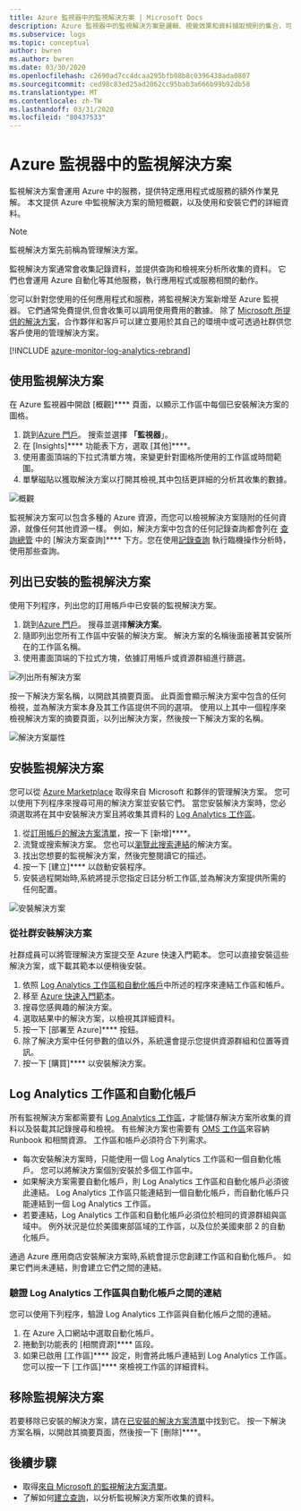 ```yaml
---
title: Azure 監視器中的監視解決方案 | Microsoft Docs
description: Azure 監視器中的監視解決方案是邏輯、視覺效果和資料擷取規則的集合，可提供針對特定問題領域進行計量的樞紐分析。  本文提供有關安裝及使用監視解決方案的資訊。
ms.subservice: logs
ms.topic: conceptual
author: bwren
ms.author: bwren
ms.date: 03/30/2020
ms.openlocfilehash: c2690ad7cc4dcaa295bfb08b8c0396438ada0807
ms.sourcegitcommit: ced98c83ed25ad2062cc95bab3a666b99b92db58
ms.translationtype: MT
ms.contentlocale: zh-TW
ms.lasthandoff: 03/31/2020
ms.locfileid: "80437533"
---
```

# <a name="monitoring-solutions-in-azure-monitor"></a>Azure 監視器中的監視解決方案
監視解決方案會運用 Azure 中的服務，提供特定應用程式或服務的額外作業見解。 本文提供 Azure 中監視解決方案的簡短概觀，以及使用和安裝它們的詳細資料。

> [!NOTE]
> 監視解決方案先前稱為管理解決方案。

監視解決方案通常會收集記錄資料，並提供查詢和檢視來分析所收集的資料。 它們也會運用 Azure 自動化等其他服務，執行應用程式或服務相關的動作。

您可以針對您使用的任何應用程式和服務，將監視解決方案新增至 Azure 監視器。 它們通常免費提供,但會收集可以調用使用費用的數據。 除了 [Microsoft 所提供的解決方案](solutions-creating.md)，合作夥伴和客戶可以建立要用於其自己的環境中或可透過社群供您客戶使用的管理解決方案。

[!INCLUDE [azure-monitor-log-analytics-rebrand](../../../includes/azure-monitor-log-analytics-rebrand.md)]

## <a name="use-monitoring-solutions"></a>使用監視解決方案
在 Azure 監視器中開啟 [概觀]**** 頁面，以顯示工作區中每個已安裝解決方案的圖格。 

1. 跳到[Azure 門戶](https://ms.portal.azure.com)。 搜索並選擇 **「監視器**」。
1. 在 [Insights]**** 功能表下方，選取 [其他]****。
1. 使用畫面頂端的下拉式清單方塊，來變更針對圖格所使用的工作區或時間範圍。
1. 單擊磁貼以獲取解決方案以打開其檢視,其中包括更詳細的分析其收集的數據。

![概觀](media/solutions/overview.png)

監視解決方案可以包含多種的 Azure 資源，而您可以檢視解決方案隨附的任何資源，就像任何其他資源一樣。 例如，解決方案中包含的任何記錄查詢都會列在 [查詢總管](../log-query/get-started-portal.md#load-queries) 中的 [解決方案查詢]**** 下方。您在使用[記錄查詢](../log-query/log-query-overview.md) 執行臨機操作分析時，使用那些查詢。

## <a name="list-installed-monitoring-solutions"></a>列出已安裝的監視解決方案 
使用下列程序，列出您的訂用帳戶中已安裝的監視解決方案。

1. 跳到[Azure 門戶](https://ms.portal.azure.com)。 搜尋並選擇**解決方案**。
1. 隨即列出您所有工作區中安裝的解決方案。 解決方案的名稱後面接著其安裝所在的工作區名稱。
1. 使用畫面頂端的下拉式方塊，依據訂用帳戶或資源群組進行篩選。


![列出所有解決方案](media/solutions/list-solutions-all.png)

按一下解決方案名稱，以開啟其摘要頁面。 此頁面會顯示解決方案中包含的任何檢視，並為解決方案本身及其工作區提供不同的選項。 使用以上其中一個程序來檢視解決方案的摘要頁面，以列出解決方案，然後按一下解決方案的名稱。

![解決方案屬性](media/solutions/solution-properties.png)



## <a name="install-a-monitoring-solution"></a>安裝監視解決方案
您可以從 [Azure Marketplace](https://azuremarketplace.microsoft.com) 取得來自 Microsoft 和夥伴的管理解決方案。 您可以使用下列程序來搜尋可用的解決方案並安裝它們。 當您安裝解決方案時，您必須選取將在其中安裝解決方案且將收集其資料的 [Log Analytics 工作區](../platform/manage-access.md)。

1. 從[訂用帳戶的解決方案清單](#list-installed-monitoring-solutions)，按一下 [新增]****。
1. 流覽或搜索解決方案。 您也可以[瀏覽此搜索連結](https://azuremarketplace.microsoft.com/en-us/marketplace/apps/category/management-tools?page=1&subcategories=management-solutions)的解決方案。
1. 找出您想要的監視解決方案，然後完整閱讀它的描述。
1. 按一下 [建立]**** 以啟動安裝程序。
1. 安裝過程開始時,系統將提示您指定日誌分析工作區,並為解決方案提供所需的任何配置。

![安裝解決方案](media/solutions/install-solution.png)

### <a name="install-a-solution-from-the-community"></a>從社群安裝解決方案
社群成員可以將管理解決方案提交至 Azure 快速入門範本。 您可以直接安裝這些解決方案，或下載其範本以便稍後安裝。

1. 依照 [Log Analytics 工作區和自動化帳戶](#log-analytics-workspace-and-automation-account)中所述的程序來連結工作區和帳戶。
2. 移至 [Azure 快速入門範本](https://azure.microsoft.com/documentation/templates/)。 
3. 搜尋您感興趣的解決方案。
4. 選取結果中的解決方案，以檢視其詳細資料。
5. 按一下 [部署至 Azure]**** 按鈕。
6. 除了解決方案中任何參數的值以外，系統還會提示您提供資源群組和位置等資訊。
7. 按一下 [購買]**** 以安裝解決方案。


## <a name="log-analytics-workspace-and-automation-account"></a>Log Analytics 工作區和自動化帳戶
所有監視解決方案都需要有 [Log Analytics 工作區](../platform/manage-access.md)，才能儲存解決方案所收集的資料以及裝載其記錄搜尋和檢視。 有些解決方案也需要有 [OMS 工作區](../../automation/automation-security-overview.md#automation-account-overview)來容納 Runbook 和相關資源。 工作區和帳戶必須符合下列需求。

* 每次安裝解決方案時，只能使用一個 Log Analytics 工作區和一個自動化帳戶。 您可以將解決方案個別安裝於多個工作區中。
* 如果解決方案需要自動化帳戶，則 Log Analytics 工作區和自動化帳戶必須彼此連結。 Log Analytics 工作區只能連結到一個自動化帳戶，而自動化帳戶只能連結到一個 Log Analytics 工作區。
* 若要連結，Log Analytics 工作區和自動化帳戶必須位於相同的資源群組與區域中。 例外狀況是位於美國東部區域的工作區，以及位於美國東部 2 的自動化帳戶。

通過 Azure 應用商店安裝解決方案時,系統會提示您創建工作區和自動化帳戶。 如果它們尚未連結，則會建立它們之間的連結。

### <a name="verify-the-link-between-a-log-analytics-workspace-and-automation-account"></a>驗證 Log Analytics 工作區與自動化帳戶之間的連結
您可以使用下列程序，驗證 Log Analytics 工作區與自動化帳戶之間的連結。

1. 在 Azure 入口網站中選取自動化帳戶。
1. 捲動到功能表的 [相關資源]**** 區段。
1. 如果已啟用 [工作區]**** 設定，則會將此帳戶連結到 Log Analytics 工作區。 您可以按一下 [工作區]**** 來檢視工作區的詳細資料。

## <a name="remove-a-monitoring-solution"></a>移除監視解決方案
若要移除已安裝的解決方案，請在[已安裝的解決方案清單](#list-installed-monitoring-solutions)中找到它。 按一下解決方案名稱，以開啟其摘要頁面，然後按一下 [刪除]****。


## <a name="next-steps"></a>後續步驟
* 取得[來自 Microsoft 的監視解決方案清單](solutions-inventory.md)。
* 了解如何[建立查詢](../log-query/log-query-overview.md)，以分析監視解決方案所收集的資料。

